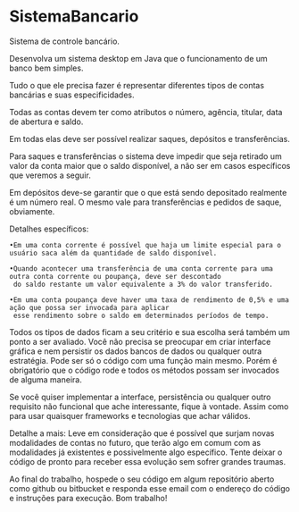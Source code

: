 # SistemaBancario

Sistema de controle bancário.

Desenvolva um sistema desktop em Java que o funcionamento de um banco bem simples.

Tudo o que ele precisa fazer é representar diferentes tipos de contas bancárias e suas especificidades.

Todas as contas devem ter como atributos o número, agência, titular, data de abertura e saldo.

Em todas elas deve ser possível realizar saques, depósitos e transferências. 

Para saques e transferências o sistema deve impedir que seja retirado um valor da conta maior que o saldo disponível, a não ser em casos específicos que veremos a seguir.

Em depósitos deve-se garantir que o que está sendo depositado realmente é um número real. O mesmo vale para transferências e pedidos de saque, obviamente.

  Detalhes específicos:
  
    •Em uma conta corrente é possível que haja um limite especial para o usuário saca além da quantidade de saldo disponível.
    
    •Quando acontecer uma transferência de uma conta corrente para uma outra conta corrente ou poupança, deve ser descontado 
     do saldo restante um valor equivalente a 3% do valor transferido.
      
    •Em uma conta poupança deve haver uma taxa de rendimento de 0,5% e uma ação que possa ser invocada para aplicar 
     esse rendimento sobre o saldo em determinados períodos de tempo.
    
Todos os tipos de dados ficam a seu critério e sua escolha será também um ponto a ser avaliado.
Você não precisa se preocupar em criar interface gráfica e nem persistir os dados bancos de dados ou qualquer outra estratégia. Pode ser só o código com uma função main mesmo. Porém é obrigatório que o código rode e todos os métodos possam ser invocados de alguma maneira.

Se você quiser implementar a interface, persistência ou qualquer outro requisito não funcional que ache interessante, fique à vontade. Assim como para usar quaisquer frameworks e tecnologias que achar válidos.

Detalhe a mais: Leve em consideração que é possível que surjam novas modalidades de contas no futuro, que terão algo em comum com as modalidades já existentes e possivelmente algo específico. Tente deixar o código de pronto para receber essa evolução sem sofrer grandes traumas.

Ao final do trabalho, hospede o seu código em algum repositório aberto como github ou bitbucket e responda esse email com o endereço do código e instruções para execução.
Bom trabalho!
